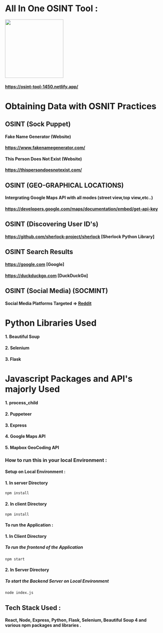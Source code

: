 
# All In One OSINT Tool :

<img src="https://i.gifer.com/origin/e9/e9cd81c935d85d2b984b3cd3cae1a5c8.gif" style="height: 20vw"/>

####  https://osint-tool-1450.netlify.app/ 

# Obtaining Data with OSNIT Practices

## OSINT (Sock Puppet)
#### Fake Name Generator (Website) 
#### https://www.fakenamegenerator.com/

#### This Person Does Not Exist (Website)
#### https://thispersondoesnotexist.com/

## OSINT (GEO-GRAPHICAL LOCATIONS)
#### Intergrating Google Maps API with all modes (street view,top view,etc..)
#### https://developers.google.com/maps/documentation/embed/get-api-key

## OSINT (Discovering User ID's)

#### https://github.com/sherlock-project/sherlock [Sherlock Python Library]

## OSINT Search Results
#### https://google.com [Google]
#### https://duckduckgo.com [DuckDuckGo]

## OSINT (Social Media) (SOCMINT)

#### Social Media Platforms Targeted => [Reddit](https://reddit.com)

# Python Libraries Used

#### 1. Beautiful Soup
#### 2. Selenium
#### 3. Flask


# Javascript Packages and API's majorly Used

#### 1. process_child
#### 2. Puppeteer
#### 3. Express
#### 4. Google Maps API
#### 5. Mapbox GeoCoding API



### How to run this in your local Environment :

#### Setup on Local Environment :

#### 1. In server Directory
```
npm install
```

#### 2. In client Directory
```
npm install
```

#### To run the Application :
#### 1. In Client Directory
##### To run the frontend of the Application 
```
npm start
```
#### 2. In Server Directory
##### To start the Backend Server on Local Environment
```
node index.js
```
## Tech Stack Used :

#### React, Node, Express, Python, Flask, Selenium, Beautiful Soup 4 and various npm packages and libraries .

